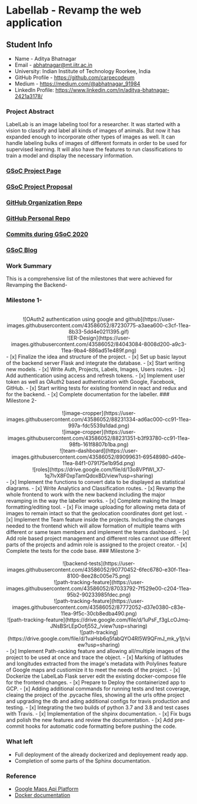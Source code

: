 # Labellab - Revamp the web application

## Student Info

* Name - Aditya Bhatnagar
* Email - abhatnagar@mt.iitr.ac.in
* University: Indian Institute of Technology Roorkee, India
* GitHub Profile - https://github.com/carpecodeum
* Medium - https://medium.com/@abhatnagar_91984
* LinkedIn Profile: https://www.linkedin.com/in/aditya-bhatnagar-2421a3178/

### Project Abstract
LabelLab is an image labeling tool for a researcher. It was started with a vision to classify and label all kinds of images of animals. But now it has expanded enough to incorporate other types of images as well. It can handle labeling bulks of images of different formats in order to be used for supervised learning. It will also have the features to run classifications to train a model and display the necessary information. 

### [GSoC Project Page](https://summerofcode.withgoogle.com/projects/#6532632877203456)

### [GSoC Project Proposal](https://docs.google.com/document/d/1FIRq3i_d8f51hrP0tymkAGzyA8v7C0C-A6HSndvnm5Y/edit?usp=sharing)

### [GitHub Organization Repo](https://github.com/scorelab/LabelLab)

### [GitHub Personal Repo](https://github.com/carpecodeum/LabelLab)

### [Commits during GSoC 2020](https://github.com/scorelab/LabelLab/commits?author=carpecodeum)

### [GSoC Blog](https://medium.com/@abhatnagar_91984)

### Work Summary
This is a comprehensive list of the milestones that were achieved for Revamping the Backend-
### Milestone 1-
<div align="center">
<br/>
![OAuth2 authentication using google and github](https://user-images.githubusercontent.com/43586052/87230775-a3aea600-c3cf-11ea-8b33-5dd4e0211395.gif)
<br/>
![ER-Design](https://user-images.githubusercontent.com/43586052/84043084-8008d200-a9c3-11ea-9ba4-886ad51e489f.png)
</div>
- [x] Finalize the idea and structure of the project.
- [x] Set up basic layout of the backend server Flask and integrate the database.
- [x] Start writing new models.
- [x] Write Auth, Projects, Labels, Images, Users routes.
- [x] Add authentication using access and refresh tokens.
- [x] Implement user token as well as OAuth2 based authentication with Google,  Facebook, GitHub.
- [x] Start writing tests for existing frontend in react and redux and for the backend.
- [x] Complete documentation for the labeller.
### Milestone 2-
<div align="center">
<br/>
![image-cropper](https://user-images.githubusercontent.com/43586052/88231334-ad6ac000-cc91-11ea-997a-fdc5539a1dad.png)
<br/>
![image-cropper](https://user-images.githubusercontent.com/43586052/88231351-b3f93780-cc91-11ea-98fb-161f8807b1ba.png)
<br/>
![team-dashboard](https://user-images.githubusercontent.com/43586052/89099631-69548980-d40e-11ea-84f1-079175e1b95d.png)
<br/>
![roles](https://drive.google.com/file/d/13o8VPfWI_X7-1q7lvX8F0xpTamQdoxBD/view?usp=sharing)
</div>
- [x] Implement the functions to convert data to be displayed as statistical diagrams.
- [x] Write Analytics and Classification routes.
- [x] Revamp the whole frontend to work with the new backend including the major revamping in the way the labeller works.
- [x] Complete making the Image formatting/editing tool.
- [x] Fix image uploading for allowing meta data of images to remain intact so that the geolocation coordinates dont get lost.
- [x] Implement the Team feature inside the projects. Including the changes needed to the frontend which will allow formation of multiple teams with different or same team members and implement the teams dashboard.
- [x] Add role based project management and different roles cannot use different parts of the projects and admin role is assigned to the project creator.
- [x] Complete the tests for the code base.
### Milestone 3-
<div align="center">
<br/>
![backend-tests](https://user-images.githubusercontent.com/43586052/90770452-6fec6780-e30f-11ea-8100-8ee28c005e75.png)
<br/>
![path-tracking-feature](https://user-images.githubusercontent.com/43586052/87033792-7f529e00-c204-11ea-95b2-90233985fdec.png)
<br/>
![path-tracking-feature](https://user-images.githubusercontent.com/43586052/87772052-d37e0380-c83e-11ea-9f5c-30cb8edba490.png)
<br/>
![path-tracking-feature](https://drive.google.com/file/d/1uPsF_f3gLcOJmq-JNsBSrLEpOofj552_/view?usp=sharing)
<br/>
![path-tracking](https://drive.google.com/file/d/1vaHsb6q5fabQYO4Rl5W9QFmJ_mk_y1jt/view?usp=sharing)
</div>
- [x] Implement Path-racking feature and allowing all/multiple images of the project to be used at once and trace the object.
- [x] Marking of latitudes and longitudes extracted from the image's metadata with Polylines feature of Google maps and custiomize it to meet the needs of the project.
- [x] Dockerize the LabelLab Flask server edit the existing docker-compose file for the frontend changes.
- [x] Prepare to Deploy the containerized app to GCP.
- [x] Adding additional commands for running tests and test coverage, cleaing the project of the .pycache files, showing all the urls ofthe project and upgrading the db and ading additional configs for travis production and testing.
- [x] Integrating the two builds of python 3.7 and 3.8 and test cases with Travis.
- [x] Implementation of the shpinx documentation.
- [x] Fix bugs and polish the new features and review the documentation.
- [x] Add pre-commit hooks for automatic code formatting before pushing the code.

### What left
- Full deployment of the already dockerized and deployement ready app.
- Completion of some parts of the Sphinx documentation.
### Reference
- [Google Maps Api Platform](https://developers.google.com/maps/documentation)
- [Docker documentation](https://docs.docker.com/)